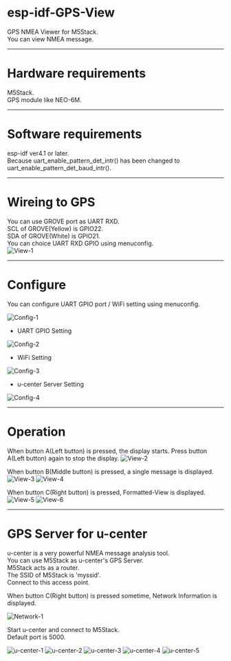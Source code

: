# esp-idf-GPS-View
GPS NMEA Viewer for M5Stack.   
You can view NMEA message.

---

# Hardware requirements
M5Stack.  
GPS module like NEO-6M.

---

# Software requirements
esp-idf ver4.1 or later.   
Because uart_enable_pattern_det_intr() has been changed to uart_enable_pattern_det_baud_intr().

---

# Wireing to GPS
You can use GROVE port as UART RXD.   
SCL of GROVE(Yellow) is GPIO22.   
SDA of GROVE(White) is GPIO21.   
You can choice UART RXD GPIO using menuconfig.   
![View-1](https://user-images.githubusercontent.com/6020549/62000281-f84d0880-b10d-11e9-8c1c-895da5ad20bd.JPG)

---

# Configure
You can configure UART GPIO port / WiFi setting using menuconfig.

![Config-1](https://user-images.githubusercontent.com/6020549/62000333-54645c80-b10f-11e9-812a-89df8290bbd9.jpg)

- UART GPIO Setting

![Config-2](https://user-images.githubusercontent.com/6020549/62000334-54645c80-b10f-11e9-877f-e715b2b03b09.jpg)

- WiFi Setting

![Config-3](https://user-images.githubusercontent.com/6020549/62000335-54645c80-b10f-11e9-9c0f-fc35b390fdce.jpg)

- u-center Server Setting

![Config-4](https://user-images.githubusercontent.com/6020549/62000332-54645c80-b10f-11e9-97e5-042499093d7c.jpg)

---

# Operation
When button A(Left button) is pressed, the display starts.
Press button A(Left button) again to stop the display.
![View-2](https://user-images.githubusercontent.com/6020549/62000282-f84d0880-b10d-11e9-95fb-19ef2ebcbae9.JPG)

When button B(Middle button) is pressed, a single message is displayed.
![View-3](https://user-images.githubusercontent.com/6020549/62000277-f7b47200-b10d-11e9-9263-84c08dd6985b.JPG)
![View-4](https://user-images.githubusercontent.com/6020549/62000278-f7b47200-b10d-11e9-8409-6d61981b655a.JPG)


When button C(Right button) is pressed, Formatted-View is displayed.
![View-5](https://user-images.githubusercontent.com/6020549/62000279-f84d0880-b10d-11e9-8c2d-de1d76d25c33.JPG)
![View-6](https://user-images.githubusercontent.com/6020549/62000280-f84d0880-b10d-11e9-9c73-c38ffd0927dd.JPG)

---

# GPS Server for u-center
u-center is a very powerful NMEA message analysis tool.   
You can use M5Stack as u-center's GPS Server.   
M5Stack acts as a router.   
The SSID of M5Stack is 'myssid'.   
Connect to this access point.   

When button C(Right button) is pressed sometime, Network Information is displayed.

![Network-1](https://user-images.githubusercontent.com/6020549/62000293-4a8e2980-b10e-11e9-8248-9b651b23ba53.JPG)

Start u-center and connect to M5Stack.   
Default port is 5000.   

![u-center-1](https://user-images.githubusercontent.com/6020549/62000222-57aa1900-b10c-11e9-9d7d-aa4d32cdafbe.jpg)
![u-center-2](https://user-images.githubusercontent.com/6020549/62000218-57118280-b10c-11e9-867b-afa20d1caee3.jpg)
![u-center-3](https://user-images.githubusercontent.com/6020549/62000219-57118280-b10c-11e9-84ae-f07103141d4f.JPG)
![u-center-4](https://user-images.githubusercontent.com/6020549/62000220-57118280-b10c-11e9-825f-cf77f2fdcb5b.JPG)
![u-center-5](https://user-images.githubusercontent.com/6020549/62000221-57aa1900-b10c-11e9-833d-1a5a05aa68ae.jpg)

